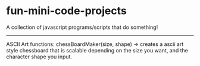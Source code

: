 # fun-mini-code-projects
A collection of javascript programs/scripts that do something!

---------------------------------------------------------
ASCII Art functions:
chessBoardMaker(size, shape) -> creates a ascii art style chessboard that is scalable depending on the size you want, and the character shape you input.
